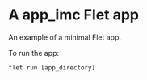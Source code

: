 # A app_imc Flet app

An example of a minimal Flet app.

To run the app:

```
flet run [app_directory]
```